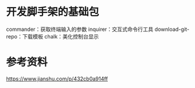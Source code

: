 # 开发脚手架的基础包
commander：获取终端输入的参数
inquirer：交互式命令行工具
download-git-repo：下载模板
chalk：美化控制台显示

# 参考资料
https://www.jianshu.com/p/432cb0a914ff